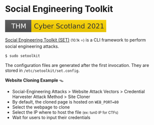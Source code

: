 # Social Engineering Toolkit

[![cyberweek2021](../../../_badges/thm/cyberweek2021.svg)](https://tryhackme.com/r/room/cyberweek2021)

<div class="row row-cols-lg-2"><div>

[Social Engineering Toolkit (SET)](https://github.com/trustedsec/social-engineer-toolkit) <small>(10.1k ⭐)</small> is a CLI framework to perform social engineering attacks.

```ps
$ sudo setoolkit
```

The configuration files are generated after the first invocation. They are stored in `/etc/setoolkit/set.config`.
</div><div>

**Website Cloning Example** 🪤

* Social-Engineering Attacks > Website Attack Vectors > Credential Harvester Attack Method > Site Cloner
* By default, the cloned page is hosted on `WEB_PORT=80`
* Select the webpage to clone
* Select the IP where to host the file <small>(ex: tun0 IP for CTFs)</small>
* Wait for users to input their credentials
</div></div>